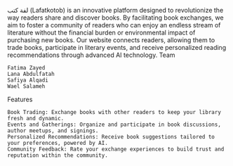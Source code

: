 

لفة كتب (Lafatkotob)
    is an innovative platform designed to revolutionize the way readers share and discover books. By facilitating book exchanges, we aim to foster a community of readers who can enjoy an endless stream of literature without the financial burden or environmental impact of purchasing new books. Our website connects readers, allowing them to trade books, participate in literary events, and receive personalized reading recommendations through advanced AI technology.
Team

    Fatima Zayed
    Lana Abdulfatah
    Safiya Alqadi
    Wael Salameh

Features

    Book Trading: Exchange books with other readers to keep your library fresh and dynamic.
    Events and Gatherings: Organize and participate in book discussions, author meetups, and signings.
    Personalized Recommendations: Receive book suggestions tailored to your preferences, powered by AI.
    Community Feedback: Rate your exchange experiences to build trust and reputation within the community.